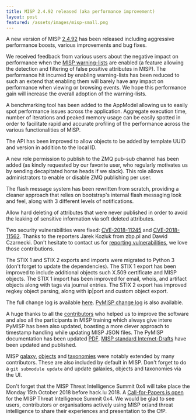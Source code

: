 ```yaml
---
title: MISP 2.4.92 released (aka performance improvement)
layout: post
featured: /assets/images/misp-small.png
---
```


A new version of MISP [2.4.92](https://github.com/MISP/MISP/tree/v2.4.92) has been released including aggressive performance boosts, various improvements and bug fixes.

We received feedback from various users about the negative impact on performance when the [MISP warning-lists](http://www.github.com/MISP/misp-warninglists/) are enabled (a feature allowing the detection and filtering of false positive attributes in MISP).  The performance hit incurred by enabling warning-lists has been reduced to such an extend that enabling them will barely have any impact on performance when viewing or browsing events. We hope this performance gain will increase the overall adoption of the warning-lists.

A benchmarking tool has been added to the AppModel allowing us to easily spot performance issues across the application. Aggregate execution time, number of iterations and peaked memory usage can be easily spotted in order to facilitate rapid and accurate profiling of the performance across the various functionalities of MISP.

The API has been improved to allow objects to be added by template UUID and version in addition to the local ID.

A new role permission to publish to the ZMQ pub-sub channel has been added (as kindly requested by our favorite user, who regularly motivates us by sending decapitated horse heads if we slack). This role allows administrators to enable or disable ZMQ publishing per user.

The flash message system has been rewritten from scratch, providing a cleaner approach that relies on bootstrap's internal flash messaging look and feel, along with 3 different levels of notifications.

Allow hard deleting of attributes that were never published in order to avoid the leaking of sensitive information via soft deleted attributes.

Two security vulnerabilities were fixed: [CVE-2018-11245](https://cve.circl.lu/cve/CVE-2018-11245) and [CVE-2018-11562](https://cve.circl.lu/cve/CVE-2018-11562).  Thanks to the reporters Jarek Kozluk from zbp.pl and Dawid Czarnecki. Don't hesitate to contact us for [reporting vulnerabilities](https://github.com/MISP/MISP/blob/2.4/CONTRIBUTING.md#reporting-security-vulnerabilities), we love those contributions.

The STIX 1 and STIX 2 exports and imports were migrated to Python 3 (don't forget to update the dependencies). The STIX 1 export has been improved to include additional objects such X.509 certificate and MISP objects. The STIX 1 import has been improved for email, whois, and artifact objects along with tags via journal entries. The STIX 2 export has improved regkey object parsing, along with ip|port and custom object export.

The full change log is available [here](https://www.misp.software/Changelog.txt). [PyMISP change log](https://www.misp.software/PyMISP-Changelog.txt) is also available.

A huge thanks to all the [contributors](/contributors) who helped us to improve the software and also all the participants in MISP training which always give intere
PyMISP has been also updated, boasting a more clever approach to timestamp handling while updating MISP JSON files. The PyMISP documentation has been updated [PDF](https://media.readthedocs.org/pdf/pymisp/latest/pymisp.pdf). [MISP standard Internet-Drafts](https://github.com/MISP/misp-rfc) have been updated and published.

MISP [galaxy](/galaxy.pdf), [objects](/objects.pdf) and [taxonomies](/taxonomies.pdf) were notably extended by many contributors. These are also included by default in MISP. Don't forget to do a `git submodule update` and update galaxies, objects and taxonomies via the UI.

Don't forget that the MISP Threat Intelligence Summit 0x4 will take place the Monday 15th October 2018 before hack.lu 2018. A [Call-for-Papers is open](https://cfp.hack.lu/misp0x4/) for the MISP Threat Intelligence Summit 0x4. We would be glad to see users, contributors or organisations actively using MISP or/and threat intelligence to share their experiences and presentation to the CfP.
